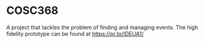 # COSC368
A project that tackles the problem of finding and managing events. The high fidelity prototype can be found at https://pr.to/IDEUA1/
